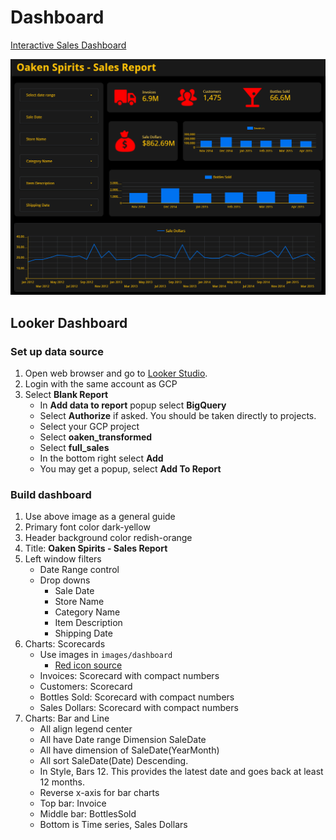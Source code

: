 # Dashboard

[Interactive Sales Dashboard](https://lookerstudio.google.com/reporting/b11975fd-2fc5-4d0b-92fb-e65ff59aa910)

![Sales Dashboard](images/dashboard/looker-dashboard.png)

## Looker Dashboard

### Set up data source

1. Open web browser and go to [Looker Studio](https://lookerstudio.google.com/).
1. Login with the same account as GCP
1. Select **Blank Report**
    - In **Add data to report** popup select **BigQuery**
    - Select **Authorize** if asked. You should be taken directly to projects.
    - Select your GCP project
    - Select **oaken_transformed**
    - Select **full_sales**
    - In the bottom right select **Add**
    - You may get a popup, select **Add To Report**

### Build dashboard

1. Use above image as a general guide
1. Primary font color dark-yellow
1. Header background color redish-orange
1. Title: **Oaken Spirits - Sales Report**
1. Left window filters
    - Date Range control
    - Drop downs
        - Sale Date
        - Store Name
        - Category Name
        - Item Description
        - Shipping Date
1. Charts: Scorecards
    - Use images in `images/dashboard`
        - [Red icon source](https://www.iconsdb.com/red-icons/)
    - Invoices: Scorecard with compact numbers
    - Customers: Scorecard
    - Bottles Sold: Scorecard with compact numbers
    - Sales Dollars: Scorecard with compact numbers
1. Charts: Bar and Line
    - All align legend center
    - All have Date range Dimension SaleDate
    - All have dimension of SaleDate(YearMonth)
    - All sort SaleDate(Date) Descending.
    - In Style, Bars 12. This provides the latest date and goes back at least 12 months.
    - Reverse x-axis for bar charts
    - Top bar: Invoice
    - Middle bar: BottlesSold
    - Bottom is Time series, Sales Dollars

